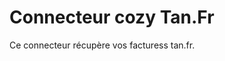 Connecteur cozy Tan.Fr
=======================================

Ce connecteur récupère vos facturess tan.fr.


